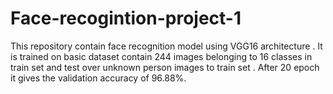 # Face-recogintion-project-1
This repository contain face recognition model using VGG16 architecture . It is trained on basic dataset contain  244 images belonging to 16 classes in train set and test over unknown person images to train set . After 20 epoch it gives the validation accuracy of  96.88%.
